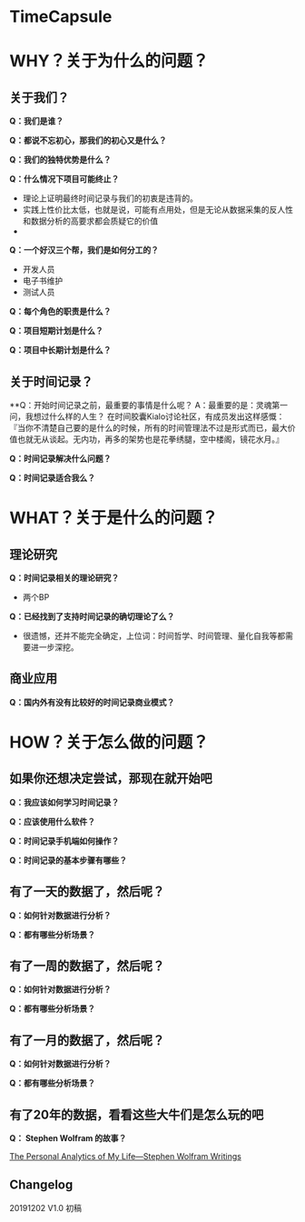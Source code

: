 # TimeCapsule

# WHY？关于为什么的问题？

## 关于我们？

**Q：我们是谁？**

**Q：都说不忘初心，那我们的初心又是什么？**

**Q：我们的独特优势是什么？**

**Q：什么情况下项目可能终止？**
  - 理论上证明最终时间记录与我们的初衷是违背的。
  - 实践上性价比太低，也就是说，可能有点用处，但是无论从数据采集的反人性和数据分析的高要求都会质疑它的价值
  - 
**Q：一个好汉三个帮，我们是如何分工的？**
  - 开发人员
  - 电子书维护
  - 测试人员
  
**Q：每个角色的职责是什么？**
  
**Q：项目短期计划是什么？**

**Q：项目中长期计划是什么？**

## 关于时间记录？
**Q：开始时间记录之前，最重要的事情是什么呢？
A：最重要的是：灵魂第一问，我想过什么样的人生？  在时间胶囊Kialo讨论社区，有成员发出这样感慨： 『当你不清楚自己要的是什么的时候，所有的时间管理法不过是形式而已，最大价值也就无从谈起。无内功，再多的架势也是花拳绣腿，空中楼阁，镜花水月。』
   
**Q：时间记录解决什么问题？**

**Q：时间记录适合我么？**

# WHAT？关于是什么的问题？

## 理论研究

**Q：时间记录相关的理论研究？**

  - 两个BP
  
**Q：已经找到了支持时间记录的确切理论了么？**

  - 很遗憾，还并不能完全确定，上位词：时间哲学、时间管理、量化自我等都需要进一步深挖。
  
## 商业应用

**Q：国内外有没有比较好的时间记录商业模式？**


# HOW？关于怎么做的问题？

## 如果你还想决定尝试，那现在就开始吧

**Q：我应该如何学习时间记录？**

**Q：应该使用什么软件？**

**Q：时间记录手机端如何操作？**

**Q：时间记录的基本步骤有哪些？**

## 有了一天的数据了，然后呢？

**Q：如何针对数据进行分析？**

**Q：都有哪些分析场景？**

## 有了一周的数据了，然后呢？

**Q：如何针对数据进行分析？**

**Q：都有哪些分析场景？**

## 有了一月的数据了，然后呢？

**Q：如何针对数据进行分析？**

**Q：都有哪些分析场景？**

## 有了20年的数据，看看这些大牛们是怎么玩的吧

**Q： Stephen Wolfram 的故事？**

[The Personal Analytics of My Life—Stephen Wolfram Writings](https://writings.stephenwolfram.com/2012/03/the-personal-analytics-of-my-life/)

## Changelog

20191202 V1.0 初稿


